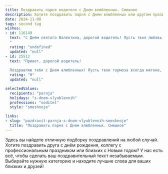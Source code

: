 ```yaml
---
title: Поздравить парня водителя с Днем влюбленных. Смешное
description: Хотите поздравить парня с Днем влюбленных или другим праздником? Наш ИИ создаст незабываемое поздравление, а вы обязательно выделитесь среди других.  
date: 2024-11-08
tags: second tag
wishes:
- id: 116149
  text: "С Днём святого Валентина, дорогой водитель! Пусть твоя любовь будет такой же плавной, как твоя езда по идеальной дороге, а страсть –  как резкий старт с места!  Желаю тебе не попадать в любовные пробки и всегда находить верный маршрут к сердцу своей любимой, даже если она указывает тебе совсем противоположное направление! 😉
  "
  rating: "undefined"
  updated: "null"
- id: 25512
  text: "Привет, дорогой водитель!
  
  Поздравляю тебя с Днем влюбленных! Пусть твои тормоза всегда мягкие, а педаль газа - в руках любимой. Пусть твои фары светят ярче, чем глаза твоей второй половинки, и пусть каждая остановка на светофоре будет шансом погладить по руке свою вторую половинку. Береги себя и свою любовь, и помни: даже если у тебя будет пробитый колесо, любовь твоя будет всегда накачана по максимуму!"
  rating: "0"
  updated: "null"

selectedValues:
  recipients: "parnja"
  holidays: "s-dnem-vlyublennih"
  professions: "voditel"
  style: "smeshnoje"

links:
- slug: "pozdravit-parnja-s-dnem-vlyublennih-smeshnoje"
  title: "Поздравить парня с Днем влюбленных. Смешное"
---
```


Здесь вы найдете отличную подборку поздравлений на любой случай. 
Хотите поздравить друга с днём рождения, коллегу с профессиональным праздником или близких с Новым годом? У нас есть всё, чтобы сделать ваш поздравительный текст незабываемым. Выбирайте нужную категорию и находите лучшие слова для ваших близких и друзей!
